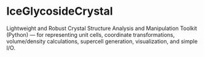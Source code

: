 # IceGlycosideCrystal
Lightweight and Robust Crystal Structure Analysis and Manipulation Toolkit (Python) — for representing unit cells, coordinate transformations, volume/density calculations, supercell generation, visualization, and simple I/O.
